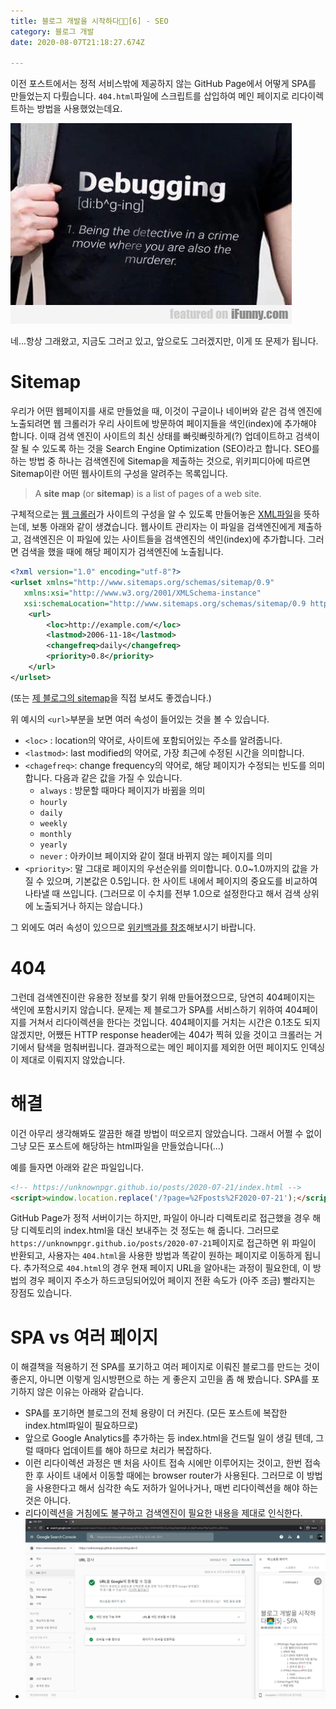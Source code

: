 ```yaml
---
title: 블로그 개발을 시작하다👨‍💻[6] - SEO
category: 블로그 개발
date: 2020-08-07T21:18:27.674Z

---
```


이전 포스트에서는 정적 서비스밖에 제공하지 않는 GitHub Page에서 어떻게 SPA를 만들었는지 다뤘습니다. `404.html`파일에 스크립트를 삽입하여 메인 페이지로 리다이렉트하는 방법을 사용했었는데요.

![iFunny.com](fv7itie7gr.jpg)

네...항상 그래왔고, 지금도 그러고 있고, 앞으로도 그러겠지만, 이게 또 문제가 됩니다.

# Sitemap

우리가 어떤 웹페이지를 새로 만들었을 때, 이것이 구글이나 네이버와 같은 검색 엔진에 노출되려면 웹 크롤러가 우리 사이트에 방문하여 페이지들을 색인(index)에 추가해야 합니다. 이때 검색 엔진이 사이트의 최신 상태를 빠릿빠릿하게(?) 업데이트하고 검색이 잘 될 수 있도록 하는 것을 Search Engine Optimization (SEO)라고 합니다. SEO를 하는 방법 중 하나는 검색엔진에 Sitemap을 제출하는 것으로, 위키피디아에 따르면 Sitemap이란 어떤 웹사이트의 구성을 알려주는 목록입니다.

> A **site map** (or **sitemap**) is a list of pages of a web site.

구체적으로는 <u>웹 크롤러</u>가 사이트의 구성을 알 수 있도록 만들어놓은 <u>XML파일</u>을 뜻하는데, 보통 아래와 같이 생겼습니다. 웹사이트 관리자는 이 파일을 검색엔진에게 제출하고, 검색엔진은 이 파일에 있는 사이트들을 검색엔진의 색인(index)에 추가합니다. 그러면 검색을 했을 때에 해당 페이지가 검색엔진에 노출됩니다.

```xml
<?xml version="1.0" encoding="utf-8"?>
<urlset xmlns="http://www.sitemaps.org/schemas/sitemap/0.9"
   xmlns:xsi="http://www.w3.org/2001/XMLSchema-instance"
   xsi:schemaLocation="http://www.sitemaps.org/schemas/sitemap/0.9 http://www.sitemaps.org/schemas/sitemap/0.9/sitemap.xsd">
    <url>
        <loc>http://example.com/</loc>
        <lastmod>2006-11-18</lastmod>
        <changefreq>daily</changefreq>
        <priority>0.8</priority>
    </url>
</urlset>
```

(또는 [제 블로그의 sitemap](https://unknownpgr.github.io/sitemap.xml)을 직접 보셔도 좋겠습니다.)

위 예시의 `<url>`부분을 보면 여러 속성이 들어있는 것을 볼 수 있습니다.

- `<loc>` : location의 약어로, 사이트에 포함되어있는 주소를 알려줍니다.
- `<lastmod>`: last modified의 약어로, 가장 최근에 수정된 시간을 의미합니다.
- `<chagefreq>`: change frequency의 약어로, 해당 페이지가 수정되는 빈도를 의미합니다. 다음과 같은 값을 가질 수 있습니다.
  - `always` : 방문할 때마다 페이지가 바뀜을 의미
  - `hourly`
  - `daily`
  - `weekly`
  - `monthly`
  - `yearly`
  - `never` : 아카이브 페이지와 같이 절대 바뀌지 않는 페이지를 의미
- `<priority>`: 말 그대로 페이지의 우선순위를 의미합니다. 0.0~1.0까지의 값을 가질 수 있으며, 기본값은 0.5입니다. 한 사이트 내에서 페이지의 중요도를 비교하여 나타낼 때 쓰입니다. (그러므로 이 수치를 전부 1.0으로 설정한다고 해서 검색 상위에 노출되거나 하지는 않습니다.)

그 외에도 여러 속성이 있으므로 [위키백과를 참조](https://en.wikipedia.org/wiki/Sitemaps#Element_definitions)해보시기 바랍니다.

# 404

그런데 검색엔진이란 유용한 정보를 찾기 위해 만들어졌으므로, 당연히 404페이지는 색인에 포함시키지 않습니다. 문제는 제 블로그가 SPA를 서비스하기 위하여 404페이지를 거쳐서 리다이렉션을 한다는 것입니다. 404페이지를 거치는 시간은 0.1초도 되지 않겠지만, 어쨌든 HTTP response header에는 404가 찍혀 있을 것이고 크롤러는 거기에서 탐색을 멈춰버립니다. 결과적으로는 메인 페이지를 제외한 어떤 페이지도 인덱싱이 제대로 이뤄지지 않았습니다.

# 해결

이건 아무리 생각해봐도 깔끔한 해결 방법이 떠오르지 않았습니다. 그래서 어쩔 수 없이 그냥 모든 포스트에 해당하는 html파일을 만들었습니다(...)

예를 들자면 아래와 같은 파일입니다.

```html
<!-- https://unknownpgr.github.io/posts/2020-07-21/index.html -->
<script>window.location.replace('/?page=%2Fposts%2F2020-07-21');</script>
```

GitHub Page가 정적 서버이기는 하지만, 파일이 아니라 디렉토리로 접근했을 경우 해당 디렉토리의 index.html을 대신 보내주는 것 정도는 해 줍니다. 그러므로 `https://unknownpgr.github.io/posts/2020-07-21`페이지로 접근하면 위 파일이 반환되고, 사용자는 `404.html`을 사용한 방법과 똑같이 원하는 페이지로 이동하게 됩니다. 추가적으로 `404.html`의 경우 현재 페이지 URL을 알아내는 과정이 필요한데, 이 방법의 경우 페이지 주소가 하드코딩되어있어 페이지 전환 속도가 (아주 조금) 빨라지는 장점도 있습니다.

# SPA vs 여러 페이지

이 해결책을 적용하기 전 SPA를 포기하고 여러 페이지로 이뤄진 블로그를 만드는 것이 좋은지, 아니면 이렇게 임시방편으로 하는 게 좋은지 고민을 좀 해 봤습니다. SPA를 포기하지 않은 이유는 아래와 같습니다.

- SPA를 포기하면 블로그의 전체 용량이 더 커진다. (모든 포스트에 복잡한 index.html파일이 필요하므로)
- 앞으로 Google Analytics를 추가하는 등 index.html을 건드릴 일이 생길 텐데, 그럴 때마다 업데이트를 해야 하므로 처리가 복잡하다.
- 이런 리다이렉션 과정은 맨 처음 사이트 접속 시에만 이루어지는 것이고, 한번 접속한 후 사이트 내에서 이동할 때에는 browser router가 사용된다. 그러므로 이 방법을 사용한다고 해서 심각한 속도 저하가 일어나거나, 매번 리다이렉션을 해야 하는 것은 아니다.
- 리다이렉션을 거침에도 불구하고 검색엔진이 필요한 내용을 제대로 인식한다.
- ![20200808061619441](20200808061619441.png)